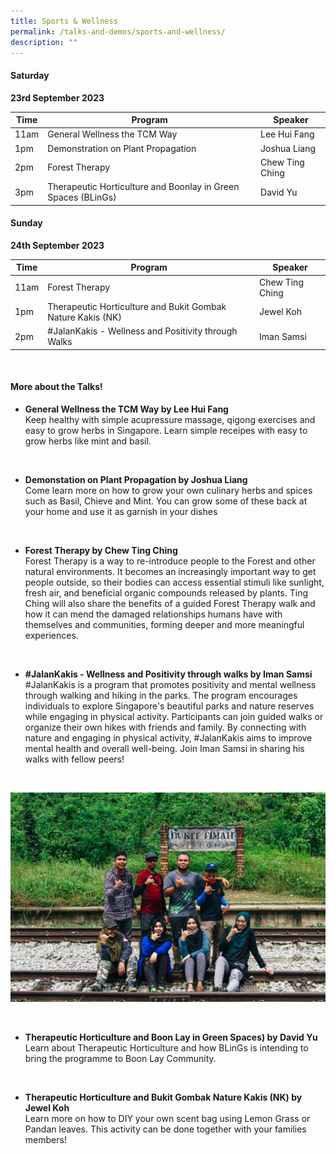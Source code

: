 ```yaml
---
title: Sports & Wellness
permalink: /talks-and-demos/sports-and-wellness/
description: ""
---
```

#### Saturday
**23rd September 2023** <br>

| Time | Program | Speaker |
| -------- | -------- | -------- |
| 11am | General Wellness the TCM Way   |   Lee Hui Fang  |
| 1pm  | Demonstration on Plant Propagation | Joshua Liang |
| 2pm | Forest Therapy  | Chew Ting Ching    |
| 3pm | Therapeutic Horticulture and Boonlay in Green Spaces (BLinGs) | David Yu |


#### Sunday
**24th September 2023** <br>

| Time | Program | Speaker |
| -------- | -------- | -------- |
| 11am | Forest Therapy  | Chew Ting Ching  |
| 1pm  | Therapeutic Horticulture and Bukit Gombak Nature Kakis (NK) | Jewel Koh    |
| 2pm | #JalanKakis - Wellness and Positivity through Walks | Iman Samsi |

<br>

#### More about the Talks!
* **General Wellness the TCM Way by Lee Hui Fang**
<br>Keep healthy with simple acupressure massage, qigong exercises and easy to grow herbs in Singapore. Learn simple receipes with easy to grow herbs like mint and basil.



<br>

* **Demonstation on Plant Propagation by Joshua Liang**
<br>Come learn more on how to grow your own culinary herbs and spices such as Basil, Chieve and Mint. You can grow some of these back at your home and use it as garnish in your dishes



<br>

* **Forest Therapy by Chew Ting Ching**
<br>Forest Therapy is a way to re-introduce people to the Forest and other natural environments. It becomes an increasingly important way to get people outside, so their bodies can access essential stimuli like sunlight, fresh air, and beneficial organic compounds released by plants. Ting Ching will also share the benefits of a guided Forest Therapy walk and how it can mend the damaged relationships humans have with themselves and communities, forming deeper and more meaningful experiences.

<br>

* **#JalanKakis - Wellness and Positivity through walks by Iman Samsi**
<br>#JalanKakis is a program that promotes positivity and mental wellness through walking and hiking in the parks. The program encourages individuals to explore Singapore's beautiful parks and nature reserves while engaging in physical activity. Participants can join guided walks or organize their own hikes with friends and family. By connecting with nature and engaging in physical activity, #JalanKakis aims to improve mental health and overall well-being. Join Iman Samsi in sharing his walks with fellow peers!
<br>

![#JalanKakis Walks](/images/img_2026.jpg)


<br>

* **Therapeutic Horticulture and Boon Lay in Green Spaces) by David Yu**
<br>Learn about Therapeutic Horticulture and how BLinGs is intending to bring the programme to Boon Lay Community.


<br>

* **Therapeutic Horticulture and Bukit Gombak Nature Kakis (NK) by Jewel Koh**
<br>Learn more on how to DIY your own scent bag using Lemon Grass or Pandan leaves. This activity can be done together with your families members!